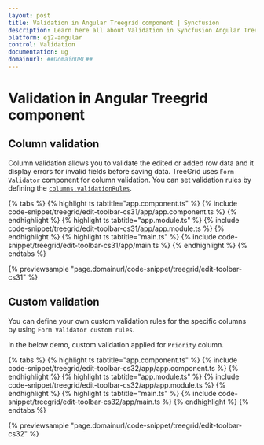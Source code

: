 ```yaml
---
layout: post
title: Validation in Angular Treegrid component | Syncfusion
description: Learn here all about Validation in Syncfusion Angular Treegrid component of Syncfusion Essential JS 2 and more.
platform: ej2-angular
control: Validation 
documentation: ug
domainurl: ##DomainURL##
---
```


# Validation in Angular Treegrid component

## Column validation

Column validation allows you to validate the edited or added row data and it display errors for invalid fields before saving data.
TreeGrid uses `Form Validator` component for column validation.
You can set validation rules by defining the [`columns.validationRules`](https://ej2.syncfusion.com/angular/documentation/api/treegrid/column/#validationrules).

{% tabs %}
{% highlight ts tabtitle="app.component.ts" %}
{% include code-snippet/treegrid/edit-toolbar-cs31/app/app.component.ts %}
{% endhighlight %}
{% highlight ts tabtitle="app.module.ts" %}
{% include code-snippet/treegrid/edit-toolbar-cs31/app/app.module.ts %}
{% endhighlight %}
{% highlight ts tabtitle="main.ts" %}
{% include code-snippet/treegrid/edit-toolbar-cs31/app/main.ts %}
{% endhighlight %}
{% endtabs %}
  
{% previewsample "page.domainurl/code-snippet/treegrid/edit-toolbar-cs31" %}

## Custom validation

You can define your own custom validation rules for the specific columns by using `Form Validator custom rules`.

In the below demo, custom validation applied for `Priority` column.

{% tabs %}
{% highlight ts tabtitle="app.component.ts" %}
{% include code-snippet/treegrid/edit-toolbar-cs32/app/app.component.ts %}
{% endhighlight %}
{% highlight ts tabtitle="app.module.ts" %}
{% include code-snippet/treegrid/edit-toolbar-cs32/app/app.module.ts %}
{% endhighlight %}
{% highlight ts tabtitle="main.ts" %}
{% include code-snippet/treegrid/edit-toolbar-cs32/app/main.ts %}
{% endhighlight %}
{% endtabs %}
  
{% previewsample "page.domainurl/code-snippet/treegrid/edit-toolbar-cs32" %}